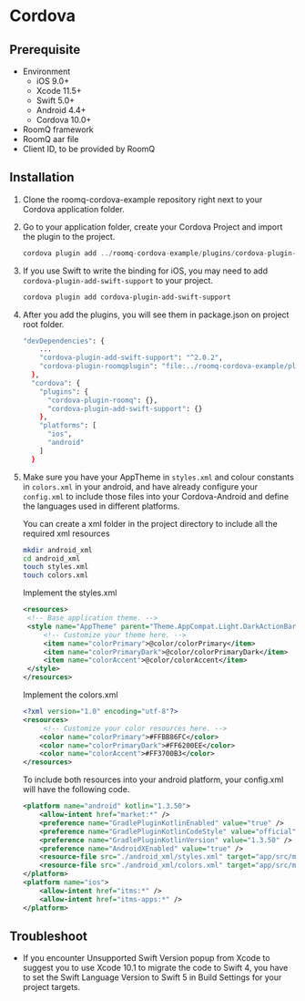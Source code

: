 # Cordova

## Prerequisite

- Environment
  - iOS 9.0+
  - Xcode 11.5+
  - Swift 5.0+
  - Android 4.4+
  - Cordova 10.0+
- RoomQ framework
- RoomQ aar file
- Client ID, to be provided by RoomQ

## Installation

1. Clone the roomq-cordova-example repository right next to your Cordova application folder.
2. Go to your application folder, create your Cordova Project and import the plugin to the project.

   ```jsx
   cordova plugin add ../roomq-cordova-example/plugins/cordova-plugin-roomq
   ```

3. If you use Swift to write the binding for iOS, you may need to add `cordova-plugin-add-swift-support` to your project.

   ```bash
   cordova plugin add cordova-plugin-add-swift-support
   ```

4. After you add the plugins, you will see them in package.json on project root folder.

   ```bash
   "devDependencies": {
       ...
       "cordova-plugin-add-swift-support": "^2.0.2",
       "cordova-plugin-roomqplugin": "file:../roomq-cordova-example/plugins/cordova-plugin-roomq"
     },
     "cordova": {
       "plugins": {
         "cordova-plugin-roomq": {},
         "cordova-plugin-add-swift-support": {}
       },
       "platforms": [
         "ios",
         "android"
       ]
     }
   ```

5. Make sure you have your AppTheme in `styles.xml` and colour constants in `colors.xml` in your android, and have already configure your `config.xml` to include those files into your Cordova-Android and define the languages used in different platforms.

   You can create a xml folder in the project directory to include all the required xml resources

   ```bash
   mkdir android_xml
   cd android_xml
   touch styles.xml
   touch colors.xml
   ```

   Implement the styles.xml

   ```xml
   <resources>
   	<!-- Base application theme. -->
   	<style name="AppTheme" parent="Theme.AppCompat.Light.DarkActionBar">
       	<!-- Customize your theme here. -->
       	<item name="colorPrimary">@color/colorPrimary</item>
       	<item name="colorPrimaryDark">@color/colorPrimaryDark</item>
       	<item name="colorAccent">@color/colorAccent</item>
   	</style>
   </resources>
   ```

   Implement the colors.xml

   ```xml
   <?xml version="1.0" encoding="utf-8"?>
   <resources>
   		<!-- Customize your color resources here. -->
       <color name="colorPrimary">#FFBB86FC</color>
       <color name="colorPrimaryDark">#FF6200EE</color>
       <color name="colorAccent">#FF3700B3</color>
   </resources>
   ```

   To include both resources into your android platform, your config.xml will have the following code.

   ```xml
   <platform name="android" kotlin="1.3.50">
       <allow-intent href="market:*" />
       <preference name="GradlePluginKotlinEnabled" value="true" />
       <preference name="GradlePluginKotlinCodeStyle" value="official" />
       <preference name="GradlePluginKotlinVersion" value="1.3.50" />
       <preference name="AndroidXEnabled" value="true" />
       <resource-file src="./android_xml/styles.xml" target="app/src/main/res/values/styles.xml" />
       <resource-file src="./android_xml/colors.xml" target="app/src/main/res/values/colors.xml" />
   </platform>
   <platform name="ios">
       <allow-intent href="itms:*" />
       <allow-intent href="itms-apps:*" />
   </platform>
   ```

## Troubleshoot

- If you encounter Unsupported Swift Version popup from Xcode to suggest you to use Xcode 10.1 to migrate the code to Swift 4, you have to set the Swift Language Version to Swift 5 in Build Settings for your project targets.

